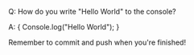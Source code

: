 Q: How do you write "Hello World" to the console?

A: {
Console.log("Hello World");
}


Remember to commit and push when you're finished!
